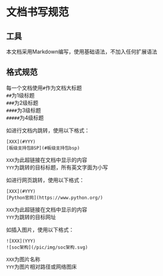 # 文档书写规范
## 工具
本文档采用Markdown编写，使用基础语法，不加入任何扩展语法

## 格式规范
每一个文档使用`#`作为文档大标题  
`##`为1级标题  
`###`为2级标题  
`####`为3级标题  
`#####`为4级标题  

如进行文档内跳转，使用以下格式：  
```
[XXX](#YYY)
[板级支持包BSP](#板级支持包bsp)
```
`XXX`为此超链接在文档中显示的内容  
`YYY`为跳转的目标标题，所有英文字面为小写  

如进行网页跳转，使用以下格式：  
```
[XXX](#YYY)
[Python官网](https://www.python.org/)
```
`XXX`为此超链接在文档中显示的内容  
`YYY`为跳转的目标网址  

如插入图片，使用以下格式：  
```
![XXX](YYY)
![soc架构](/pic/img/soc架构.svg) 
```
`XXX`为图片名称  
`YYY`为图片相对路径或网络图床  